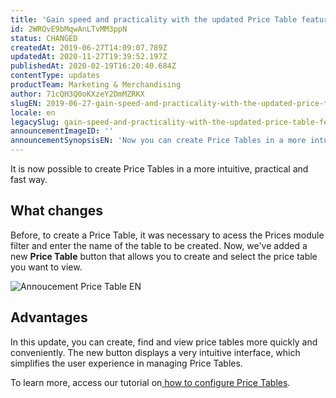 ```yaml
---
title: 'Gain speed and practicality with the updated Price Table feature'
id: 2WRQvE9bMqwAnLTvMM3ppN
status: CHANGED
createdAt: 2019-06-27T14:09:07.789Z
updatedAt: 2020-11-27T19:39:52.197Z
publishedAt: 2020-02-19T16:20:40.684Z
contentType: updates
productTeam: Marketing & Merchandising
author: 71cQH3Q0oKXzeY2DmMZRKX
slugEN: 2019-06-27-gain-speed-and-practicality-with-the-updated-price-table-feature
locale: en
legacySlug: gain-speed-and-practicality-with-the-updated-price-table-feature
announcementImageID: ''
announcementSynopsisEN: 'Now you can create Price Tables in a more intuitive, practical and faster way.'
---
```


It is now possible to create Price Tables in a more intuitive, practical and fast way.

## What changes
Before, to create a Price Table, it was necessary to acess the Prices module filter and enter the name of the table to be created. Now, we've added a new __Price Table__ button that allows you to create and select the price table you want to view.

![Annoucement Price Table EN](https://images.ctfassets.net/alneenqid6w5/2TtSjOmyXMNNA523PqsQxB/3d2711e543c6bef5aa0c5cadf231d0a7/Annoucement_Price_Table_EN.png)

## Advantages

In this update, you can create, find and view price tables more quickly and conveniently. The new button displays a very intuitive interface, which simplifies the user experience in managing Price Tables.

To learn more, access our tutorial on[ how to configure Price Tables](https://help.vtex.com/en/tutorial/creating-price-tables--58YmY2Iwggyw4WeSCGg24S).
